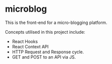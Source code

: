 # microblog

This is the front-end for a micro-blogging platform. 

Concepts utilised in this project include:
- React Hooks
- React Context API
- HTTP Request and Response cycle. 
- GET and POST to an API via JS. 
